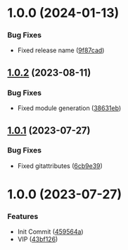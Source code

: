 # 1.0.0 (2024-01-13)


### Bug Fixes

* Fixed release name ([9f87cad](https://github.com/oblakstudio/composer-wp-di-finder-plugin/commit/9f87cad9607743f3c4a6030673819821873b7b4a))

## [1.0.2](https://github.com/oblakstudio/composer-autoconstructor-plugin/compare/v1.0.1...v1.0.2) (2023-08-11)


### Bug Fixes

* Fixed module generation ([38631eb](https://github.com/oblakstudio/composer-autoconstructor-plugin/commit/38631eb7692b91f2e088c22c72b1cc2d1d9d494b))

## [1.0.1](https://github.com/oblakstudio/composer-autoconstructor-plugin/compare/v1.0.0...v1.0.1) (2023-07-27)


### Bug Fixes

* Fixed gitattributes ([6cb9e39](https://github.com/oblakstudio/composer-autoconstructor-plugin/commit/6cb9e399438fd17ffd7ca58dfc5435635b6df39a))

# 1.0.0 (2023-07-27)


### Features

* Init Commit ([459564a](https://github.com/oblakstudio/composer-autoconstructor-plugin/commit/459564a9902b27f1d217cb55d937ece7fa2f3a2c))
* VIP ([43bf126](https://github.com/oblakstudio/composer-autoconstructor-plugin/commit/43bf126e0206fa98aef5f1602abf19e81f84814a))
